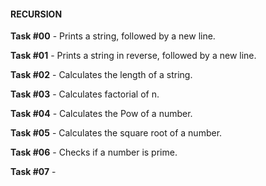 #### RECURSION

**Task #00** - Prints a string, followed by a new line.

**Task #01** - Prints a string in reverse, followed by a new line.

**Task #02** - Calculates the length of a string.

**Task #03** - Calculates factorial of n.

**Task #04** - Calculates the Pow of a number.

**Task #05** - Calculates the square root of a number.

**Task #06** - Checks if a number is prime.

**Task #07** - 
